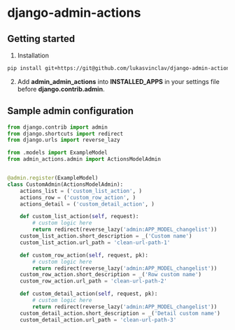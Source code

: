# django-admin-actions

## Getting started

1. Installation

```bash
pip install git+https://git@github.com/lukasvinclav/django-admin-actions.git
```

2. Add **admin_admin_actions** into **INSTALLED_APPS** in your settings file before **django.contrib.admin**.

## Sample admin configuration

```python
from django.contrib import admin
from django.shortcuts import redirect
from django.urls import reverse_lazy

from .models import ExampleModel
from admin_actions.admin import ActionsModelAdmin


@admin.register(ExampleModel)
class CustomAdmin(ActionsModelAdmin):
    actions_list = ('custom_list_action', )
    actions_row = ('custom_row_action', )
    actions_detail = ('custom_detail_action', )

    def custom_list_action(self, request):
        # custom logic here
        return redirect(reverse_lazy('admin:APP_MODEL_changelist'))
    custom_list_action.short_description = _('Custom name')
    custom_list_action.url_path = 'clean-url-path-1'

    def custom_row_action(self, request, pk):
        # custom logic here
        return redirect(reverse_lazy('admin:APP_MODEL_changelist'))
    custom_row_action.short_description = _('Row custom name')
    custom_row_action.url_path = 'clean-url-path-2'

    def custom_detail_action(self, request, pk):
        # custom logic here
        return redirect(reverse_lazy('admin:APP_MODEL_changelist'))
    custom_detail_action.short_description = _('Detail custom name')
    custom_detail_action.url_path = 'clean-url-path-3'
```